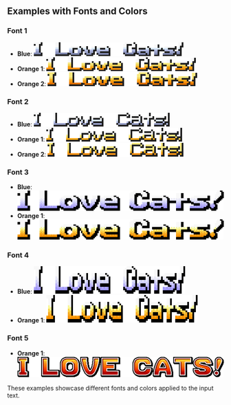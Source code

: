 ## Examples with Fonts and Colors

### Font 1

- **Blue**: ![Font 1 Blue](Markdown/Examples/Font-1/Font-1-Color-Blue.png)
- **Orange 1**: ![Font 1 Orange 1](Markdown/Examples/Font-1/Font-1-Color-Orange-1.png)
- **Orange 2**: ![Font 1 Orange 2](Markdown/Examples/Font-1/Font-1-Color-Orange-2.png)

### Font 2

- **Blue**: ![Font 2 Blue](Markdown/Examples/Font-2/Font-2-Color-Blue.png)
- **Orange 1**: ![Font 2 Orange 1](Markdown/Examples/Font-2/Font-2-Color-Orange-1.png)
- **Orange 2**: ![Font 2 Orange 2](Markdown/Examples/Font-2/Font-2-Color-Orange-2.png)

### Font 3

- **Blue**: ![Font 3 Blue](Markdown/Examples/Font-3/Font-3-Color-Blue.png)
- **Orange 1**: ![Font 3 Orange 1](Markdown/Examples/Font-3/Font-3-Color-Orange-1.png)

### Font 4

- **Blue**: ![Font 4 Blue](Markdown/Examples/Font-4/Font-4-Color-Blue.png)
- **Orange 1**: ![Font 4 Orange 1](Markdown/Examples/Font-4/Font-4-Color-Orange-1.png)

### Font 5

- **Orange 1**: ![Font 5 Orange 1](Markdown/Examples/Font-5/Font-5-Color-Orange-1.png)

These examples showcase different fonts and colors applied to the input text.
